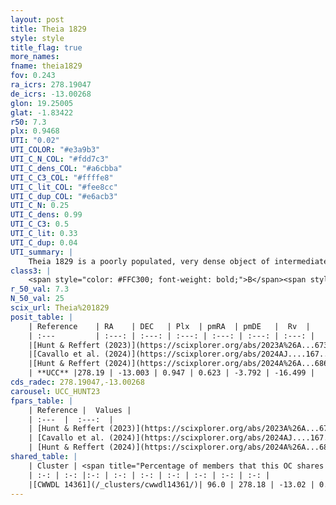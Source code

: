 ```yaml
---
layout: post
title: Theia 1829
style: style
title_flag: true
more_names: 
fname: theia1829
fov: 0.243
ra_icrs: 278.19047
de_icrs: -13.00268
glon: 19.25005
glat: -1.83422
r50: 7.3
plx: 0.9468
UTI: "0.02"
UTI_COLOR: "#e3a9b3"
UTI_C_N_COL: "#fdd7c3"
UTI_C_dens_COL: "#a6cbba"
UTI_C_C3_COL: "#ffffe8"
UTI_C_lit_COL: "#fee8cc"
UTI_C_dup_COL: "#e6acb3"
UTI_C_N: 0.25
UTI_C_dens: 0.99
UTI_C_C3: 0.5
UTI_C_lit: 0.33
UTI_C_dup: 0.04
UTI_summary: |
    Theia 1829 is a poorly populated, very dense object of intermediate C3 quality. It was recently reported in the literature.<br><br><span style="color: #99180f; font-weight: bold;">Warning: </span>This is very likely a duplicate object, which shares a large percentage of members with at least one previously reported entry.
class3: |
    <span style="color: #FFC300; font-weight: bold;">B</span><span style="color: #FFC300; font-weight: bold;">B</span>
r_50_val: 7.3
N_50_val: 25
scix_url: Theia%201829
posit_table: |
    | Reference    | RA    | DEC   | Plx  | pmRA  | pmDE   |  Rv  |
    | :---         | :---: | :---: | :---: | :---: | :---: | :---: |
    |[Hunt & Reffert (2023)](https://scixplorer.org/abs/2023A%26A...673A.114H) | 278.214 | -13.019 | 0.945 | 0.618 | -3.807 | -8.878 |
    |[Cavallo et al. (2024)](https://scixplorer.org/abs/2024AJ....167...12C) | 278.207 | -13.041 | 0.949 | -- | -- | -- |
    |[Hunt & Reffert (2024)](https://scixplorer.org/abs/2024A%26A...686A..42H) | 278.214 | -13.019 | 0.945 | 0.618 | -3.807 | -8.878 |
    | **UCC** |278.19 | -13.003 | 0.947 | 0.623 | -3.792 | -16.499 | 
cds_radec: 278.19047,-13.00268
carousel: UCC_HUNT23
fpars_table: |
    | Reference |  Values |
    | :---  |  :---:  |
    | [Hunt & Reffert (2023)](https://scixplorer.org/abs/2023A%26A...673A.114H) | `AV50=1.119, diffAV50=0.461, MOD50=10.02, logAge50=8.1` |
    | [Cavallo et al. (2024)](https://scixplorer.org/abs/2024AJ....167...12C) | `AV50=1.41, dMod50=9.62, logAge50=8.29, [Fe/H]50=-0.55` |
    | [Hunt & Reffert (2024)](https://scixplorer.org/abs/2024A%26A...686A..42H) | `MassJ=119.248` |
shared_table: |
    | Cluster | <span title="Percentage of members that this OC shares with the ones listed">%</span>   | RA   | DEC   | Plx   | pmRA  | pmDE  | Rv | UTI |
    | :-: | :-: |:-: | :-: | :-: | :-: | :-: | :-: | :-: |
    |[CWWDL 14361](/_clusters/cwwdl14361/)| 96.0 | 278.18 | -13.02 | 0.95 | 0.62 | -3.8 | -15.24 |0.33 |
---
```

